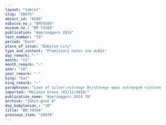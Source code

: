 ```yaml
---
layout: "tablet"
slug: "28075"
object_id: "6589"
nabucco_no_: "BM74584"
museum_no_: "BM 74584"
publication: "Waerzeggers 2014"
text_number: "70"
period: "Each"
place_of_issue: "Babylon city"
type_and_content: "Promissory notes ina muẖẖi"
day_remark: "-"
month: "VI"
month_remark: "-"
year: "10"
year_remark: "-"
king: "Dar"
king_remark: "-"
paraphrase: "Loan of silver:<strong> B</strong> owes <strong>A </strong>1 1/3 minas of cut silver without stamp-mark (<em>kaspu</em> <em>nuhhutu &scaron;a lā</em> <em>ginni</em>) by 1/8 alloy (<em>bitqu</em>) per shekel. The debt will bear a monthly interest of one shekels of silver per mina (20% p.a.). <strong>C</strong> guarantees (<em>pūtu na&scaron;&ucirc;</em>) for paying (<em>eṭēru</em>) the silver. 8 witnesses (including Nidintu, son of <strong>C</strong>) and the scribe.<br /> &nbsp;<br /> <strong>A</strong> = Marduk-rēmanni/Bēl-uballiṭ//Ṣāhit-gin&ecirc;; <strong>B</strong> = Nergal-a&scaron;arēdu/Kabtia// Ṣāhit-gin&ecirc;; <strong>C</strong> = Nab&ucirc;-ittannu/Nab&ucirc;-&scaron;umu-uṣur//Ṣāhit-gin&ecirc;; Scribe = &Scaron;ama&scaron;-erība/Bēl-iqī&scaron;a//Isinnāya<br /> &nbsp;"
imported: "Melanie Gross (03/11/2016)"
publication_name: "Waerzeggers 2014 70"
archive: "Ṣāhit-ginê A"
day_babylonian_: "10"
title: "BM 74584"
previous_item: "28078"
---
```

